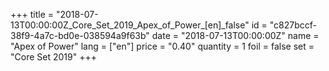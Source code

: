 +++
title = "2018-07-13T00:00:00Z_Core_Set_2019_Apex_of_Power_[en]_false"
id = "c827bccf-38f9-4a7c-bd0e-038594a9f63b"
date = "2018-07-13T00:00:00Z"
name = "Apex of Power"
lang = ["en"]
price = "0.40"
quantity = 1
foil = false
set = "Core Set 2019"
+++

